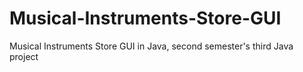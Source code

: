 # Musical-Instruments-Store-GUI
Musical Instruments Store GUI in Java, second semester's third Java project
